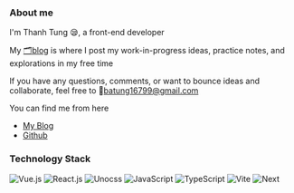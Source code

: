 ### About me

I'm Thanh Tung 😪, a front-end developer

My [🗂️blog](https://thanhtung167.vn) is where I post my work-in-progress ideas, practice notes, and explorations in my free time

If you have any questions, comments, or want to bounce ideas and collaborate, feel free to 📨batung16799@gmail.com

You can find me from here

- [My Blog](https://thanhtung167.vn)
- [Github](https://github.com/thanhtung167)


### Technology Stack

![Vue.js](https://img.shields.io/badge/Vue.js-4FC08D?logo=vuedotjs&logoColor=fff&style=flat)
![React.js](https://img.shields.io/badge/React-61DAFB?logo=react&logoColor=fff&style=flat)
![Unocss](https://img.shields.io/badge/Unocss-333333?logo=unocss&logoColor=fff&style=flat)
![JavaScript](https://img.shields.io/badge/JavaScript-F7DF1E?logo=javascript&logoColor=fff&style=flat)
![TypeScript](https://img.shields.io/badge/TypeScript-3178C6?logo=typescript&logoColor=fff&style=flat)
![Vite](https://img.shields.io/badge/Vite-646CFF?logo=vite&logoColor=fff&style=flat)
![Next](https://img.shields.io/badge/-Next.js-000000.svg?logo=next.js&style=flat)
